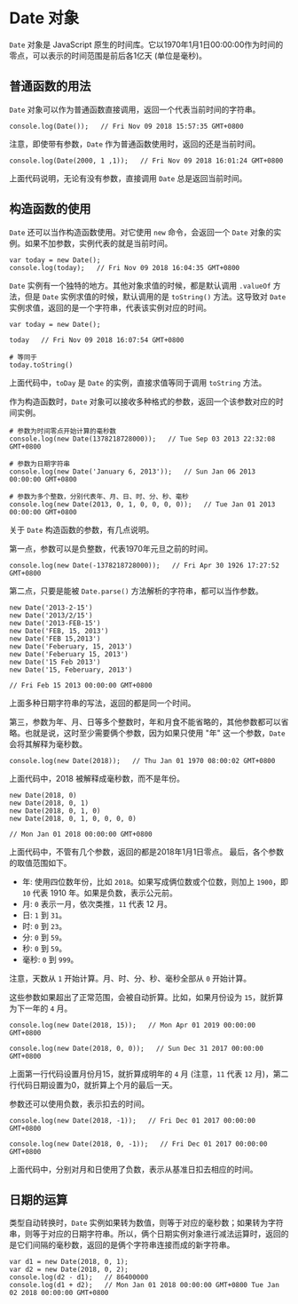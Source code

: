 # Date 对象
`Date` 对象是 JavaScript 原生的时间库。它以1970年1月1日00:00:00作为时间的零点，可以表示的时间范围是前后各1亿天 (单位是毫秒)。
## 普通函数的用法
`Date` 对象可以作为普通函数直接调用，返回一个代表当前时间的字符串。
```
console.log(Date());   // Fri Nov 09 2018 15:57:35 GMT+0800 
```
注意，即使带有参数，`Date` 作为普通函数使用时，返回的还是当前时间。
```
console.log(Date(2000, 1 ,1));   // Fri Nov 09 2018 16:01:24 GMT+0800
```
上面代码说明，无论有没有参数，直接调用 `Date` 总是返回当前时间。
## 构造函数的使用
`Date` 还可以当作构造函数使用。对它使用 `new` 命令，会返回一个 `Date` 对象的实例。如果不加参数，实例代表的就是当前时间。
```
var today = new Date();
console.log(today);   // Fri Nov 09 2018 16:04:35 GMT+0800
```
`Date` 实例有一个独特的地方。其他对象求值的时候，都是默认调用 `.valueOf` 方法，但是 `Date` 实例求值的时候，默认调用的是 `toString()` 方法。这导致对 `Date` 实例求值，返回的是一个字符串，代表该实例对应的时间。
```
var today = new Date();

today   // Fri Nov 09 2018 16:07:54 GMT+0800

# 等同于
today.toString()
```
上面代码中，`toDay` 是 `Date` 的实例，直接求值等同于调用 `toString` 方法。

作为构造函数时，`Date` 对象可以接收多种格式的参数，返回一个该参数对应的时间实例。
```
# 参数为时间零点开始计算的毫秒数
console.log(new Date(1378218728000));   // Tue Sep 03 2013 22:32:08 GMT+0800

# 参数为日期字符串
console.log(new Date('January 6, 2013'));   // Sun Jan 06 2013 00:00:00 GMT+0800

# 参数为多个整数，分别代表年、月、日、时、分、秒、毫秒
console.log(new Date(2013, 0, 1, 0, 0, 0, 0));   // Tue Jan 01 2013 00:00:00 GMT+0800
```
关于 `Date` 构造函数的参数，有几点说明。

第一点，参数可以是负整数，代表1970年元旦之前的时间。

```
console.log(new Date(-1378218728000));   // Fri Apr 30 1926 17:27:52 GMT+0800
```
第二点，只要是能被 `Date.parse()` 方法解析的字符串，都可以当作参数。
```
new Date('2013-2-15')
new Date('2013/2/15')
new Date('2013-FEB-15')
new Date('FEB, 15, 2013')
new Date('FEB 15,2013')
new Date('Feberuary, 15, 2013')
new Date('Feberuary 15, 2013')
new Date('15 Feb 2013')
new Date('15, Feberuary, 2013')

// Fri Feb 15 2013 00:00:00 GMT+0800
```
上面多种日期字符串的写法，返回的都是同一个时间。

第三，参数为年、月、日等多个整数时，年和月食不能省略的，其他参数都可以省略。也就是说，这时至少需要俩个参数，因为如果只使用 "年" 这一个参数，`Date` 会将其解释为毫秒数。
```
console.log(new Date(2018));   // Thu Jan 01 1970 08:00:02 GMT+0800
```
上面代码中，2018 被解释成毫秒数，而不是年份。
```
new Date(2018, 0)
new Date(2018, 0, 1)
new Date(2018, 0, 1, 0)
new Date(2018, 0, 1, 0, 0, 0, 0)

// Mon Jan 01 2018 00:00:00 GMT+0800
```
上面代码中，不管有几个参数，返回的都是2018年1月1日零点。
最后，各个参数的取值范围如下。
+ 年: 使用四位数年份，比如 `2018`。如果写成俩位数或个位数，则加上 `1900`，即 `10` 代表 1910 年。如果是负数，表示公元前。
+ 月: `0` 表示一月，依次类推，`11` 代表 12 月。
+ 日: `1` 到 `31`。
+ 时: `0` 到 `23`。
+ 分: `0` 到 `59`。
+ 秒: `0` 到 `59`。
+ 毫秒: `0` 到 `999`。

注意，天数从 `1` 开始计算。月、时、分、秒、毫秒全部从 `0` 开始计算。

这些参数如果超出了正常范围，会被自动折算。比如，如果月份设为 `15`，就折算为下一年的 `4` 月。
```
console.log(new Date(2018, 15));   // Mon Apr 01 2019 00:00:00 GMT+0800

console.log(new Date(2018, 0, 0));   // Sun Dec 31 2017 00:00:00 GMT+0800
```
上面第一行代码设置月份月15，就折算成明年的 `4` 月 (注意，`11` 代表 `12` 月)，第二行代码日期设置为0，就折算上个月的最后一天。

参数还可以使用负数，表示扣去的时间。
```
console.log(new Date(2018, -1));   // Fri Dec 01 2017 00:00:00 GMT+0800

console.log(new Date(2018, 0, -1));   // Fri Dec 01 2017 00:00:00 GMT+0800
```
上面代码中，分别对月和日使用了负数，表示从基准日扣去相应的时间。
## 日期的运算
类型自动转换时，`Date` 实例如果转为数值，则等于对应的毫秒数；如果转为字符串，则等于对应的日期字符串。所以，俩个日期实例对象进行减法运算时，返回的是它们间隔的毫秒数，返回的是俩个字符串连接而成的新字符串。
```
var d1 = new Date(2018, 0, 1);
var d2 = new Date(2018, 0, 2);
console.log(d2 - d1);   // 86400000
console.log(d1 + d2);   // Mon Jan 01 2018 00:00:00 GMT+0800 Tue Jan 02 2018 00:00:00 GMT+0800
```

